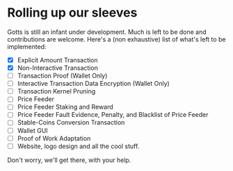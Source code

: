 # Rolling up our sleeves

Gotts is still an infant under development. Much is left to be done and contributions are welcome. Here's a (non exhaustive) list of what's left to be implemented:

 * [x] Explicit Amount Transaction
 * [x] Non-Interactive Transaction
 * [ ] Transaction Proof (Wallet Only)
 * [ ] Interactive Transaction Data Encryption (Wallet Only)
 * [ ] Transaction Kernel Pruning
 * [ ] Price Feeder
 * [ ] Price Feeder Staking and Reward
 * [ ] Price Feeder Fault Evidence, Penalty, and Blacklist of Price Feeder
 * [ ] Stable-Coins Conversion Transaction
 * [ ] Wallet GUI
 * [ ] Proof of Work Adaptation
 * [ ] Website, logo design and all the cool stuff.
 
 Don't worry, we'll get there, with your help.
